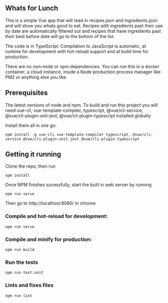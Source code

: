 Whats for Lunch
---
This is a simple Vue app that will read in recipes.json and ingredients.json and will show you whats good to eat. Recipes with ingredients past their use by date are automatically filtered out and recipes that have ingredients past their best before date will go to the bottom of the list.

The code is in TypeScript. Compilation to JavaScript is automatic, at runtime for development with hot-reload support and at build time for production.

There are no non-node or npm dependencies. You can run this in a docker container, a cloud instance, inside a Node production process manager like PM2 or anything else you like.

Prerequisites
----
The latest versions of node and npm. To build and run this project you will need vue-cli, vue-template-compiler, typescript, @vue/cli-service, @vue/cli-plugin-unit-jest, @vue/cli-plugin-typescript installed globally

Install them all in one go:
```
npm install -g vue-cli vue-template-compiler typescript, @vue/cli-service @vue/cli-plugin-unit-jest @vue/cli-plugin-typescript
```

## Getting it running
Clone the repo, then run
```
npm install
```
Once NPM finishes sucessfully, start the built in web server by running
```
npm run serve
```
Then go to http://localhost:8080/ in chrome

### Compile and hot-reload for development:
```
npm run serve
```

### Compile and minify for production:
```
npm run build
```

### Run the tests
```
npm run test:unit
```

### Lints and fixes files
```
npm run lint
```